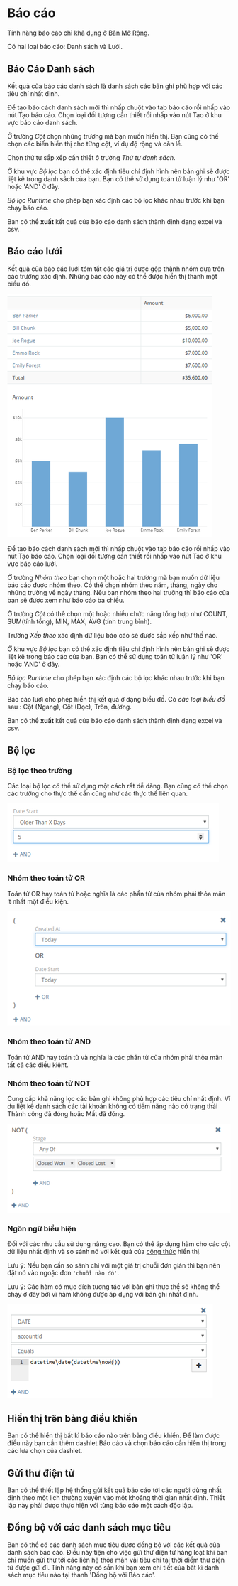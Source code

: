 # Báo cáo

Tính năng báo cáo chỉ khả dụng ở [Bản Mở Rộng](https://www.espocrm.com/extensions/advanced-pack/).

Có hai loại báo cáo: Danh sách và Lưới.

## Báo Cáo Danh sách

Kết quả của báo cáo danh sách là danh sách các bản ghi phù hợp với các tiêu chí nhất định.

Để tạo báo cách danh sách mới thì nhấp chuột vào tab báo cáo rồi nhấp vào nút Tạo báo cáo. Chọn loại đối tượng cần thiết rồi nhấp vào nút Tạo ở khu vực báo cáo danh sách.

Ở trường _Cột_ chọn những trường mà bạn muốn hiển thị. Bạn cũng có thể chọn các biến hiển thị cho từng cột, ví dụ độ rộng và căn lề.

Chọn thứ tự sắp xếp cần thiết ở trường _Thứ tự danh sách_.

Ở khu vực _Bộ lọc_ bạn có thể xác định tiêu chí định hình nên bản ghi sẽ được liệt kê trong danh sách của bạn. Bạn có thể sử dụng toán tử luận lý như 'OR' hoặc 'AND' ở đây.

_Bộ lọc Runtime_ cho phép bạn xác định các bộ lọc khác nhau trước khi bạn chạy báo cáo.

Bạn có thể __xuất__ kết quả của báo cáo danh sách thành định dạng excel và csv.

##  Báo cáo lưới

Kết quả của báo cáo lưới tóm tắt các giá trị được gộp thành nhóm dựa trên các trường xác định. Những báo cáo này có thể được hiển thị thành một biểu đồ.

![Báo cáo lưới](https://raw.githubusercontent.com/espocrm/documentation/master/docs/_static/images/user-guide/reports/grid.png)

Để tạo báo cách danh sách mới thì nhấp chuột vào tab báo cáo rồi nhấp vào nút Tạo báo cáo. Chọn loại đối tượng cần thiết rồi nhấp vào nút Tạo ở khu vực báo cáo lưới.

Ở trường _Nhóm theo_ bạn chọn một hoặc hai trường mà bạn muốn dữ liệu báo cáo được nhóm theo. Có thể chọn nhóm theo năm, tháng, ngày cho những trường về ngày tháng. Nếu bạn nhóm theo hai trường thì báo cáo của bạn sẽ được xem như báo cáo ba chiều.

Ở trường _Cột_ có thể chọn một hoặc nhiều chức năng tổng hợp như COUNT, SUM(tính tổng), MIN, MAX, AVG (tính trung bình).

Trường _Xếp theo_ xác định dữ liệu báo cáo sẽ được sắp xếp như thế nào.

Ở khu vực _Bộ lọc_ bạn có thể xác định tiêu chí định hình nên bản ghi sẽ được liệt kê trong báo cáo của bạn. Bạn có thể sử dụng toán tử luận lý như 'OR' hoặc 'AND' ở đây.

_Bộ lọc Runtime_ cho phép bạn xác định các bộ lọc khác nhau trước khi bạn chạy báo cáo.

Báo cáo lưới cho phép hiển thị kết quả ở dạng biểu đồ. Có _các loại biểu đồ_ sau : Cột (Ngang), Cột (Dọc), Tròn, đường.

Bạn có thể __xuất__ kết quả của báo cáo danh sách thành định dạng excel và csv.

## Bộ lọc

### Bộ lọc theo trường

Các loại bộ lọc có thể sử dụng một cách rất dễ dàng. Bạn cũng có thể chọn các trường cho thực thể cần cũng như các thực thể liên quan.

![Bộ lọc theo trường](https://raw.githubusercontent.com/espocrm/documentation/master/docs/_static/images/user-guide/reports/filter-field.png)

### Nhóm theo toán tử OR

Toán tử OR hay toán tử hoặc nghĩa là các phần tử của nhóm phải thỏa mãn ít nhất một điều kiện.

![Nhóm theo toán tử OR](https://raw.githubusercontent.com/espocrm/documentation/master/docs/_static/images/user-guide/reports/filter-or.png)

### Nhóm theo toán tử AND

Toán tử AND hay toán tử và nghĩa là các phần tử của nhóm phải thỏa mãn tất cả các điều kiệnt.

### Nhóm theo toán tử NOT

Cung cấp khả năng lọc các bản ghi không phù hợp các tiêu chí nhất định. Ví dụ liệt kê danh sách các tài khoản không có tiềm năng nào có trạng thái Thành công đã đóng hoặc Mất đã đóng.

![Nhóm theo toán tử NOT](https://raw.githubusercontent.com/espocrm/documentation/master/docs/_static/images/user-guide/reports/filter-not.png)

### Ngôn ngữ biểu hiện

Đối với các nhu cầu sử dụng nâng cao. Bạn có thể áp dụng hàm cho các cột dữ liệu nhất định và so sánh nó với kết quả của [công thức](../administration/formula.md) hiển thị.

Lưu ý: Nếu bạn cần so sánh chỉ với một giá trị chuỗi đơn giản thì bạn nên đặt nó vào ngoặc đơn `'chuỗi nào đó'`.

Lưu ý: Các hàm có mục đích tương tác với bản ghi thực thể sẽ không thể chạy ở đây bởi vì hàm không được áp dụng với bản ghi nhất định.

![Bộ lọc Ngôn ngữ biểu hiện](https://raw.githubusercontent.com/espocrm/documentation/master/docs/_static/images/user-guide/reports/filter-complex.png)

## Hiển thị trên bảng điều khiển

Bạn có thể hiển thị bất kì báo cáo nào trên bảng điều khiển. Để làm được điều này bạn cần thêm dashlet Báo cáo và chọn báo cáo cần hiển thị trong các lựa chọn của dashlet.

## Gửi thư điện tử

Bạn có thể thiết lập hệ thống gửi kết quả báo cáo tới các người dùng nhất định theo một lịch thường xuyên vào một khoảng thời gian nhất định. Thiết lập này phải được thực hiện với từng báo cáo một cách độc lập.

## Đồng bộ với các danh sách mục tiêu

Bạn có thể có các danh sách mục tiêu được đồng bộ với các kết quả của danh sách báo cáo. Điều này tiện cho việc gửi thư điện tử hàng loạt khi bạn chỉ muốn gửi thư tới các liên hệ thỏa mãn vài tiêu chí tại thời điểm thư điện tử được gửi đi. Tính năng này có sẵn khi bạn xem chi tiết của bất kì danh sách mục tiêu nào tại thanh 'Đồng bộ với Báo cáo'. 
